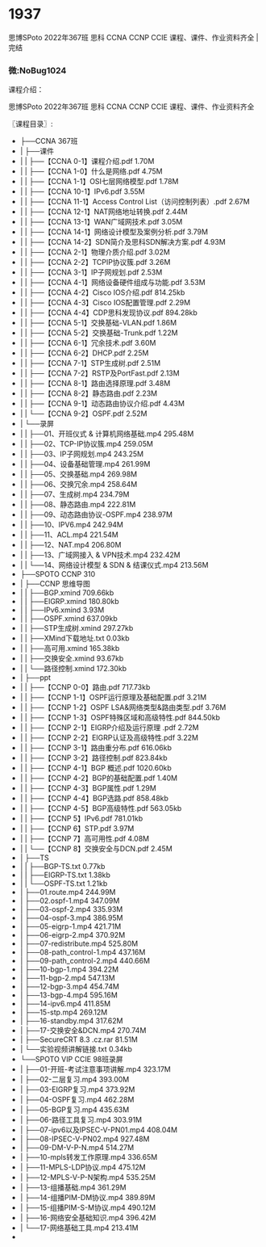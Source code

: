 # 1937
思博SPoto 2022年367班 思科 CCNA CCNP CCIE 课程、课件、作业资料齐全 | 完结
### 微:NoBug1024 


课程介绍：

思博SPoto 2022年367班 思科 CCNA CCNP CCIE 课程、课件、作业资料齐全

〖课程目录〗:

- ├──CCNA 367班  
- |   ├──课件  
- |   |   ├──【CCNA 0-1】课程介绍.pdf  1.70M
- |   |   ├──【CCNA 1-0】什么是网络.pdf  4.75M
- |   |   ├──【CCNA 1-1】OSI七层网络模型.pdf  1.78M
- |   |   ├──【CCNA 10-1】IPv6.pdf  3.55M
- |   |   ├──【CCNA 11-1】Access Control List（访问控制列表）.pdf  2.67M
- |   |   ├──【CCNA 12-1】NAT网络地址转换.pdf  2.44M
- |   |   ├──【CCNA 13-1】WAN广域网技术.pdf  3.05M
- |   |   ├──【CCNA 14-1】网络设计模型及案例分析.pdf  3.79M
- |   |   ├──【CCNA 14-2】SDN简介及思科SDN解决方案.pdf  4.93M
- |   |   ├──【CCNA 2-1】物理介质介绍.pdf  3.02M
- |   |   ├──【CCNA 2-2】TCPIP协议簇.pdf  3.26M
- |   |   ├──【CCNA 3-1】IP子网规划.pdf  2.53M
- |   |   ├──【CCNA 4-1】网络设备硬件组成与功能.pdf  3.53M
- |   |   ├──【CCNA 4-2】Cisco IOS介绍.pdf  814.25kb
- |   |   ├──【CCNA 4-3】Cisco IOS配置管理.pdf  2.29M
- |   |   ├──【CCNA 4-4】CDP思科发现协议.pdf  894.28kb
- |   |   ├──【CCNA 5-1】交换基础-VLAN.pdf  1.86M
- |   |   ├──【CCNA 5-2】交换基础-Trunk.pdf  1.22M
- |   |   ├──【CCNA 6-1】冗余技术.pdf  3.60M
- |   |   ├──【CCNA 6-2】DHCP.pdf  2.25M
- |   |   ├──【CCNA 7-1】STP生成树.pdf  2.51M
- |   |   ├──【CCNA 7-2】RSTP及PortFast.pdf  2.13M
- |   |   ├──【CCNA 8-1】路由选择原理.pdf  3.48M
- |   |   ├──【CCNA 8-2】静态路由.pdf  2.23M
- |   |   ├──【CCNA 9-1】动态路由协议介绍.pdf  4.43M
- |   |   └──【CCNA 9-2】OSPF.pdf  2.52M
- |   └──录屏  
- |   |   ├──01、开班仪式 & 计算机网络基础.mp4  295.48M
- |   |   ├──02、TCP-IP协议簇.mp4  259.05M
- |   |   ├──03、IP子网规划.mp4  243.25M
- |   |   ├──04、设备基础管理.mp4  261.99M
- |   |   ├──05、交换基础.mp4  269.98M
- |   |   ├──06、交换冗余.mp4  258.64M
- |   |   ├──07、生成树.mp4  234.79M
- |   |   ├──08、静态路由.mp4  222.81M
- |   |   ├──09、动态路由协议-OSPF.mp4  238.97M
- |   |   ├──10、IPV6.mp4  242.94M
- |   |   ├──11、ACL.mp4  221.54M
- |   |   ├──12、NAT.mp4  206.80M
- |   |   ├──13、广域网接入 & VPN技术.mp4  232.42M
- |   |   └──14、网络设计模型 & SDN & 结课仪式.mp4  213.56M
- ├──SPOTO CCNP 310  
- |   ├──CCNP 思维导图  
- |   |   ├──BGP.xmind  709.66kb
- |   |   ├──EIGRP.xmind  180.80kb
- |   |   ├──IPv6.xmind  3.93M
- |   |   ├──OSPF.xmind  637.09kb
- |   |   ├──STP生成树.xmind  297.27kb
- |   |   ├──XMind下载地址.txt  0.03kb
- |   |   ├──高可用.xmind  165.38kb
- |   |   ├──交换安全.xmind  93.67kb
- |   |   └──路径控制.xmind  172.30kb
- |   ├──ppt  
- |   |   ├──【CCNP 0-0】路由.pdf  717.73kb
- |   |   ├──【CCNP 1-1】OSPF运行原理及基础配置.pdf  3.21M
- |   |   ├──【CCNP 1-2】OSPF LSA&网络类型&路由类型.pdf  3.76M
- |   |   ├──【CCNP 1-3】OSPF特殊区域和高级特性.pdf  844.50kb
- |   |   ├──【CCNP 2-1】EIGRP介绍及运行原理 .pdf  2.72M
- |   |   ├──【CCNP 2-2】EIGRP认证及高级特性.pdf  3.22M
- |   |   ├──【CCNP 3-1】路由重分布.pdf  616.06kb
- |   |   ├──【CCNP 3-2】路径控制.pdf  823.84kb
- |   |   ├──【CCNP 4-1】BGP 概述.pdf  1020.60kb
- |   |   ├──【CCNP 4-2】BGP的基础配置.pdf  1.40M
- |   |   ├──【CCNP 4-3】BGP属性.pdf  1.29M
- |   |   ├──【CCNP 4-4】BGP选路.pdf  858.48kb
- |   |   ├──【CCNP 4-5】BGP高级特性.pdf  563.05kb
- |   |   ├──【CCNP 5】IPv6.pdf  781.01kb
- |   |   ├──【CCNP 6】STP.pdf  3.97M
- |   |   ├──【CCNP 7】高可用性.pdf  4.08M
- |   |   └──【CCNP 8】交换安全与DCN.pdf  2.45M
- |   ├──TS  
- |   |   ├──BGP-TS.txt  0.77kb
- |   |   ├──EIGRP-TS.txt  1.38kb
- |   |   └──OSPF-TS.txt  1.21kb
- |   ├──01.route.mp4  244.99M
- |   ├──02.ospf-1.mp4  347.09M
- |   ├──03-ospf-2.mp4  335.93M
- |   ├──04-ospf-3.mp4  386.95M
- |   ├──05-eigrp-1.mp4  421.71M
- |   ├──06-eigrp-2.mp4  370.92M
- |   ├──07-redistribute.mp4  525.80M
- |   ├──08-path_control-1.mp4  437.16M
- |   ├──09-path_control-2.mp4  440.66M
- |   ├──10-bgp-1.mp4  394.22M
- |   ├──11-bgp-2.mp4  547.13M
- |   ├──12-bgp-3.mp4  454.74M
- |   ├──13-bgp-4.mp4  595.16M
- |   ├──14-ipv6.mp4  411.85M
- |   ├──15-stp.mp4  269.12M
- |   ├──16-standby.mp4  317.62M
- |   ├──17-交换安全&DCN.mp4  270.74M
- |   ├──SecureCRT 8.3  .cz.rar  81.51M
- |   └──实验视频讲解链接.txt  0.34kb
- └──SPOTO VIP CCIE 98班录屏  
- |   ├──01-开班-考试注意事项讲解.mp4  323.17M
- |   ├──02-二层复习.mp4  393.00M
- |   ├──03-EIGRP复习.mp4  373.92M
- |   ├──04-OSPF复习.mp4  462.28M
- |   ├──05-BGP复习.mp4  435.63M
- |   ├──06-路径工具复习.mp4  303.91M
- |   ├──07-ipv6以及IPSEC-V-PN01.mp4  408.04M
- |   ├──08-IPSEC-V-PN02.mp4  927.48M
- |   ├──09-DM-V-P-N.mp4  514.27M
- |   ├──10-mpls转发工作原理.mp4  336.65M
- |   ├──11-MPLS-LDP协议.mp4  475.12M
- |   ├──12-MPLS-V-P-N架构.mp4  535.25M
- |   ├──13-组播基础.mp4  361.29M
- |   ├──14-组播PIM-DM协议.mp4  389.89M
- |   ├──15-组播PIM-S-M协议.mp4  490.12M
- |   ├──16-网络安全基础知识.mp4  396.42M
- |   └──17-网络基础工具.mp4  213.41M
- 
